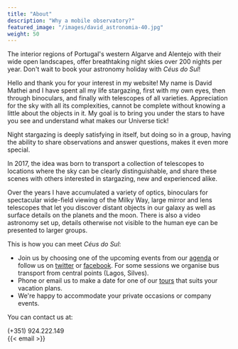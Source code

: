 ```yaml
---
title: "About"
description: "Why a mobile observatory?"
featured_image: "/images/david_astronomia-40.jpg"
weight: 50
---
```


The interior regions of Portugal's western Algarve and Alentejo with their wide open landscapes, offer breathtaking night skies over 200 nights per year.
Don't wait to book your astronomy holiday with _Céus do Sul_!

Hello and thank you for your interest in my website! My name is David Mathei and I have spent all my
life stargazing, first with my own eyes, then through binoculars, and finally with telescopes of all varieties. 
Appreciation for the sky with all its complexities, cannot be complete without knowing a little about the objects in it. 
My goal is to bring you under the stars to have you see and understand what makes our Universe tick!

Night stargazing is deeply satisfying in itself, but doing so in a group, having the ability to share 
observations and answer questions, makes it even more special. 

In 2017, the idea was born to transport a collection of telescopes to locations where the sky can be clearly distinguishable, 
and share these scenes with others interested in stargazing, new and experienced alike.

Over the years I have accumulated a variety of optics, 
binoculars for spectacular wide-field viewing of the Milky Way, 
large mirror and lens telescopes that let you discover distant objects in our galaxy as well as surface details on the planets and the moon. 
There is also a video astronomy set up, details otherwise not visible to the human eye can be presented to larger groups.

This is how you can meet _Céus do Sul_:

* Join us by choosing one of the upcoming events from our [agenda](/agenda) or follow us on [twitter](https://twitter.com/ceusdosul) or [facebook](https://facebook.com/ceusdosul). For some sessions we organise bus transport from central points (Lagos, Silves).
* Phone or email us to make a date for one of our [tours](/tours) that suits your vacation plans.
* We're happy to accommodate your private occasions or company events.

You can contact us at:

(+351) 924.222.149\
{{< email >}}
